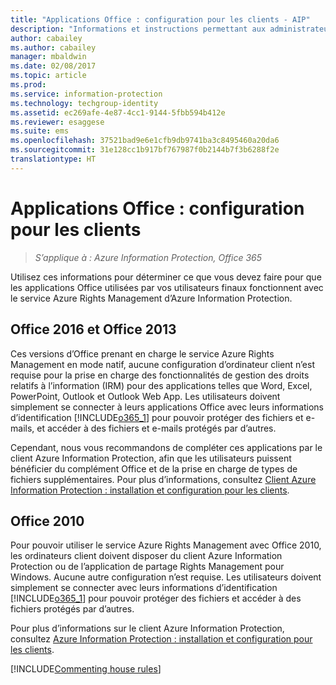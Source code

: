 ```yaml
---
title: "Applications Office : configuration pour les clients - AIP"
description: "Informations et instructions permettant aux administrateurs de configurer des applications Office pour qu’elles fonctionnent avec le service Azure Rights Management d’Azure Information Protection."
author: cabailey
ms.author: cabailey
manager: mbaldwin
ms.date: 02/08/2017
ms.topic: article
ms.prod: 
ms.service: information-protection
ms.technology: techgroup-identity
ms.assetid: ec269afe-4e87-4cc1-9144-5fbb594b412e
ms.reviewer: esaggese
ms.suite: ems
ms.openlocfilehash: 37521bad9e6e1cfb9db9741ba3c8495460a20da6
ms.sourcegitcommit: 31e128cc1b917bf767987f0b2144b7f3b6288f2e
translationtype: HT
---
```

# <a name="office-apps-configuration-for-clients"></a>Applications Office : configuration pour les clients

>*S’applique à : Azure Information Protection, Office 365*


Utilisez ces informations pour déterminer ce que vous devez faire pour que les applications Office utilisées par vos utilisateurs finaux fonctionnent avec le service Azure Rights Management d’Azure Information Protection.

## <a name="office-2016-and-office-2013"></a>Office 2016 et Office 2013
Ces versions d’Office prenant en charge le service Azure Rights Management en mode natif, aucune configuration d’ordinateur client n’est requise pour la prise en charge des fonctionnalités de gestion des droits relatifs à l’information (IRM) pour des applications telles que Word, Excel, PowerPoint, Outlook et Outlook Web App. Les utilisateurs doivent simplement se connecter à leurs applications Office avec leurs informations d’identification [!INCLUDE[o365_1](../includes/o365_1_md.md)] pour pouvoir protéger des fichiers et e-mails, et accéder à des fichiers et e-mails protégés par d’autres.

Cependant, nous vous recommandons de compléter ces applications par le client Azure Information Protection, afin que les utilisateurs puissent bénéficier du complément Office et de la prise en charge de types de fichiers supplémentaires. Pour plus d’informations, consultez [Client Azure Information Protection : installation et configuration pour les clients](configure-client.md).

## <a name="office-2010"></a>Office 2010
Pour pouvoir utiliser le service Azure Rights Management avec Office 2010, les ordinateurs client doivent disposer du client Azure Information Protection ou de l’application de partage Rights Management pour Windows. Aucune autre configuration n’est requise. Les utilisateurs doivent simplement se connecter avec leurs informations d’identification [!INCLUDE[o365_1](../includes/o365_1_md.md)] pour pouvoir protéger des fichiers et accéder à des fichiers protégés par d’autres.

Pour plus d’informations sur le client Azure Information Protection, consultez [Azure Information Protection : installation et configuration pour les clients](configure-client.md).

[!INCLUDE[Commenting house rules](../includes/houserules.md)]
